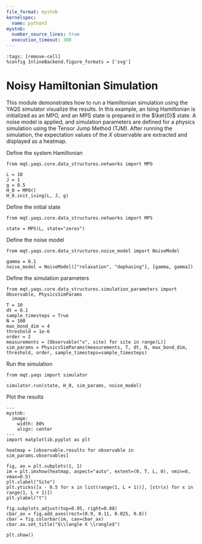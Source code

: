 ```yaml
---
file_format: mystnb
kernelspec:
  name: python3
mystnb:
  number_source_lines: true
  execution_timeout: 300
---
```


```{code-cell} ipython3
:tags: [remove-cell]
%config InlineBackend.figure_formats = ['svg']
```

# Noisy Hamiltonian Simulation

This module demonstrates how to run a Hamiltonian simulation using the YAQS simulator visualize the results.
In this example, an Ising Hamiltonian is initialized as an MPO, and an MPS state is prepared in the $\ket{0}$ state.
A noise model is applied, and simulation parameters are defined for a physics simulation using the Tensor Jump Method (TJM).
After running the simulation, the expectation values of the $X$ observable are extracted and displayed as a heatmap.

Define the system Hamiltonian

```{code-cell} ipython3
from mqt.yaqs.core.data_structures.networks import MPO

L = 10
J = 1
g = 0.5
H_0 = MPO()
H_0.init_ising(L, J, g)
```

Define the initial state

```{code-cell} ipython3
from mqt.yaqs.core.data_structures.networks import MPS

state = MPS(L, state="zeros")
```

Define the noise model

```{code-cell} ipython3
from mqt.yaqs.core.data_structures.noise_model import NoiseModel

gamma = 0.1
noise_model = NoiseModel(["relaxation", "dephasing"], [gamma, gamma])
```

Define the simulation parameters

```{code-cell} ipython3
from mqt.yaqs.core.data_structures.simulation_parameters import Observable, PhysicsSimParams

T = 10
dt = 0.1
sample_timesteps = True
N = 100
max_bond_dim = 4
threshold = 1e-6
order = 2
measurements = [Observable("x", site) for site in range(L)]
sim_params = PhysicsSimParams(measurements, T, dt, N, max_bond_dim, threshold, order, sample_timesteps=sample_timesteps)
```

Run the simulation

```{code-cell} ipython3
from mqt.yaqs import simulator

simulator.run(state, H_0, sim_params, noise_model)
```

Plot the results

```{code-cell} ipython3
---
mystnb:
  image:
    width: 80%
    align: center
---
import matplotlib.pyplot as plt

heatmap = [observable.results for observable in sim_params.observables]

fig, ax = plt.subplots(1, 1)
im = plt.imshow(heatmap, aspect="auto", extent=(0, T, L, 0), vmin=0, vmax=0.5)
plt.xlabel("Site")
plt.yticks([x - 0.5 for x in list(range(1, L + 1))], [str(x) for x in range(1, L + 1)])
plt.ylabel("t")

fig.subplots_adjust(top=0.95, right=0.88)
cbar_ax = fig.add_axes(rect=(0.9, 0.11, 0.025, 0.8))
cbar = fig.colorbar(im, cax=cbar_ax)
cbar.ax.set_title("$\\langle X \\rangle$")

plt.show()
```
